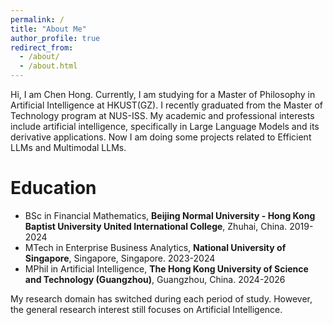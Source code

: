 ```yaml
---
permalink: /
title: "About Me"
author_profile: true
redirect_from: 
  - /about/
  - /about.html
---
```

Hi, I am Chen Hong. Currently, I am studying for a Master of Philosophy in Artificial Intelligence at HKUST(GZ). I recently graduated from the Master of Technology program at NUS-ISS. My academic and professional interests include artificial intelligence, specifically in Large Language Models and its derivative applications. Now I am doing some projects related to Efficient LLMs and Multimodal LLMs.

Education
======
* BSc in Financial Mathematics, **Beijing Normal University - Hong Kong Baptist University United International College**, Zhuhai, China. 2019-2024
* MTech in Enterprise Business Analytics, **National University of Singapore**, Singapore, Singapore. 2023-2024
* MPhil in Artificial Intelligence, **The Hong Kong University of Science and Technology (Guangzhou)**, Guangzhou, China. 2024-2026

My research domain has switched during each period of study. However, the general research interest still focuses on Artificial Intelligence.
